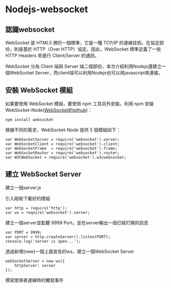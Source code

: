 # Nodejs-websocket

## 認識websocket

WebSocket 是 HTML5 裡的一個標準，它是一種 TCP/IP 的連線技術。在協定部份，則是基於 HTTP（Over HTTP）協定。因此，WebSocket 標準定義了一些 HTTP Headers 來進行 Client/Server 的通訊。

WebSocket 分為 Client 端與 Server 端二個部份，本次介紹利用Nodejs還建立一個WebSocket Server，而client端可以利用Nodejs也可以用javascript來連接。

## 安裝 WebSocket 模組

如果要使用 WebSocket 模組，要使用 npm 工具另外安裝。利用 npm 安裝 WebSocket-Node(<a href="https://github.com/theturtle32/WebSocket-Node">WebSocket的github</a>)：
```
npm install websocket
```

根據不同的需求，WebSocket-Node 提供 5 個模組如下：
```
var WebSocketServer = require('websocket').server;
var WebSocketClient = require('websocket').client;
var WebSocketFrame  = require('websocket').frame;
var WebSocketRouter = require('websocket').router;
var W3CWebSocket = require('websocket').w3cwebsocket;
```

## 建立 WebSocket Server

建立一個server.js

引入剛剛下載好的模組
```
var http = require('http');
var ws = require('websocket').server;
```

建立一個server並監聽 9999 Port，並在server輸出一個已經打開的訊息
```
var PORT = 9999;
var server = http.createServer().listen(PORT);
console.log('server is open...');
```

透過新增(new)一個上面宣告的ws，建立一個WebSocket Server
```
webSocketServer = new ws({
    httpServer: server
});
```

撰寫使用者連線時的觸發事件
